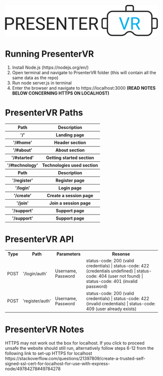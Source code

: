 <img width = "600" src = https://github.com/GitHub1029384756/PresenterVR/blob/main/client/src/media/logo-img-alt.png></img>

<h1>Running PresenterVR</h1>
<ol>
  <li>Install Node.js (https://nodejs.org/en/)</li>
  <li>Open terminal and navigate to PrsenterVR folder (this will contain all the same data as the repo)</li>
  <li>Run node server.js in terminal</li>
  <li>Enter the browser and navigate to https://localhost:3000 <b>(READ NOTES BELOW CONCERNING HTTPS ON LOCALHOST)</b></li>
</ol>

<h1>PresenterVR Paths</h1>
<table>
  <tr>
    <th>Path</th>
    <th>Description</th>
  </tr>
  <tr>
    <th>'/'</th>
    <th>Landing page</th>
  </tr>
  <tr>
    <th>'/#home'</th>
    <th>Header section</th>
  </tr>
  <tr>
    <th>'/#about'</th>
    <th>About section</th>
  </tr>
  <tr>
    <th>'/#started'</th>
    <th>Getting started section</th>
  </tr>
  <tr>
    <th>'/#technology'</th>
    <th>Technologies used section</th>
  </tr> 
  <tr>
    <th>Path</th>
    <th>Description</th>
  </tr>
  <tr>
    <th>'/register'</th>
    <th>Register page</th>
  </tr>
  <tr>
    <th>'/login'</th>
    <th>Login page</th>
  </tr>
  <tr>
    <th>'/create'</th>
    <th>Create a session page</th>
  </tr>
  <tr>
    <th>'/join'</th>
    <th>Join a session page</th>
  </tr>
  <tr>
    <th>'/support'</th>
    <th>Support page</th>
  </tr>
  <tr>
    <th>'/support'</th>
    <th>Support page</th>
  </tr>
</table>

<h1>PresenterVR API</h1>
<table>
  <tr>
    <th>Type</th>
    <th>Path</th>
    <th>Parameters</th>
    <th>Resonse</th>
  </tr>
  <tr>
    <td>POST</td>
    <td>'/login/auth'</td>
    <td>Username, Password</td>
    <td>status-code: 200 (valid credentials) | status-code: 422 (credentials undefined) | status-code: 404 (user not found) | status-code: 401 (invalid password)</td>
  </tr>
  <tr>
    <td>POST</td>
    <td>'register/auth'</td>
    <td>Username, Password</td>
    <td>status-code: 200 (valid credentials) | status-code: 422 (invalid credentials) | status-code: 409 (user already exists) </td>
  </tr>
</table>

<h1>PresenterVR Notes</h1>
<p>HTTPS may not work out the box for localhost. If you click to proceed unsafe the website should still run, alternatively follow steps 6-12 from the following link to set-up HTTPS for localhost https://stackoverflow.com/questions/21397809/create-a-trusted-self-signed-ssl-cert-for-localhost-for-use-with-express-node/49784278#49784278</p>


